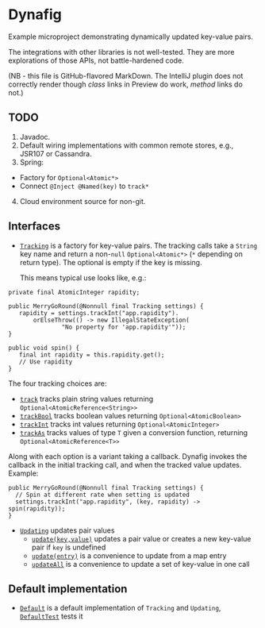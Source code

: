 Dynafig
=======

Example microproject demonstrating dynamically updated key-value pairs.

The integrations with other libraries is not well-tested.  They are more
explorations of those APIs, not battle-hardened code.

(NB - this file is GitHub-flavored MarkDown.  The IntelliJ plugin does not
correctly render though _class_ links in Preview do work, _method_ links do
not.)

TODO
----

1. Javadoc.
2. Default wiring implementations with common remote stores, e.g., JSR107 or
Cassandra.
3. Spring:
  * Factory for `Optional<Atomic*>`
  * Connect `@Inject @Named(key)` to `track*`
4. Cloud environment source for non-git.

Interfaces
----------

* [`Tracking`](dynafig-core/src/main/java/lab/dynafig/Tracking.java) is a
factory for key-value pairs.  The tracking calls take a `String` key name and
return a non-`null` `Optional<Atomic*>` (`*` depending on return type).  The
optional is empty if the key is missing.

   This means typical use looks like, e.g.:
```
private final AtomicInteger rapidity;

public MerryGoRound(@Nonnull final Tracking settings) {
   rapidity = settings.trackInt("app.rapidity").
       orElseThrow(() -> new IllegalStateException(
               "No property for 'app.rapidity'"));
}

public void spin() {
   final int rapidity = this.rapidity.get();
   // Use rapidity
}
```

   The four tracking choices are:
  * [`track`](dynafig-core/src/main/java/lab/dynafig/Tracking.java#L55)
  tracks plain string values returning `Optional<AtomicReference<String>>`
  * [`trackBool`](dynafig-core/src/main/java/lab/dynafig/Tracking.java#L66)
  tracks boolean values returning `Optional<AtomicBoolean>`
  * [`trackInt`](dynafig-core/src/main/java/lab/dynafig/Tracking.java#L77)
  tracks int values returning `Optional<AtomicInteger>`
  * [`trackAs`](dynafig-core/src/main/java/lab/dynafig/Tracking.java#L94)
  tracks values of type `T` given a conversion function, returning
  `Optional<AtomicReference<T>>`
  
  Along with each option is a variant taking a callback.  Dynafig invokes the
  callback in the initial tracking call, and when the tracked value updates.
  Example:
```
public MerryGoRound(@Nonnull final Tracking settings) {
  // Spin at different rate when setting is updated
  settings.trackInt("app.rapidity", (key, rapidity) -> spin(rapidity));
}
```

* [`Updating`](dynafig-core/src/main/java/lab/dynafig/Updating.java) updates
pair values
  * [`update(key,value)`](dynafig-core/src/main/java/lab/dynafig/Updating.java#L23)
  updates a pair value or creates a new key-value pair if `key` is undefined
  * [`update(entry)`](dynafig-core/src/main/java/lab/dynafig/Updating.java#L33)
  is a convenience to update from a map entry
  * [`updateAll`](dynafig-core/src/main/java/lab/dynafig/Updating.java#L45)
  is a convenience to update a set of key-value in one call

Default implementation
----------------------

* [`Default`](dynafig-core/src/main/java/lab/dynafig/Default.java) is a
default implementation of `Tracking` and `Updating`,
[`DefaultTest`](dynafig-core/src/test/java/lab/dynafig/DefaultTest.java)
tests it
